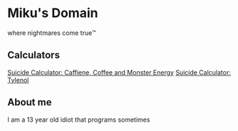 # Miku's Domain
where nightmares come true:tm:
## Calculators
[Suicide Calculator: Caffiene, Coffee and Monster Energy](https://www.desmos.com/calculator/9qxqvhdvrs)
[Suicide Calculator: Tylenol](https://www.desmos.com/calculator/fzmo1sukkz)
## About me
I am a 13 year old idiot that programs sometimes
